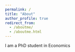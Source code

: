 ```yaml
---
permalink: /
title: "About"
author_profile: true
redirect_from: 
  - /aboutme/
  - /aboutme.html
---
```



I am a PhD student in Economics



